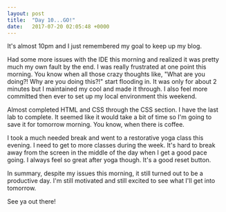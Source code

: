 ```yaml
---
layout: post
title:  "Day 10...GO!"
date:   2017-07-20 02:05:48 +0000
---
```



It's almost 10pm and I just remembered my goal to keep up my blog.

Had some more issues with the IDE this morning and realized it was pretty much my own fault by the end. I was really frustrated at one point this morning. You know when all those crazy thoughts like, "What are you doing?! Why are you doing this?!" start flooding in. It was only for about 2 minutes but I maintained my cool and made it through. I also feel more committed then ever to set up my local environment this weekend.

Almost completed HTML and CSS through the CSS section. I have the last lab to complete. It seemed like it would take a bit of time so I'm going to save it for tomorrow morning. You know, when there is coffee.

I took a much needed break and went to a restorative yoga class this evening. I need to get to more classes during the week. It's hard to break away from the screen in the middle of the day when I get a good pace going. I always feel so great after yoga though. It's a good reset button.

In summary, despite my issues this morning, it still turned out to be a productive day. I'm still motivated and still excited to see what I'll get into tomorrow.

See ya out there!


